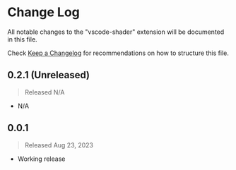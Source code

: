 # Change Log

All notable changes to the "vscode-shader" extension will be documented in this file.

Check [Keep a Changelog](http://keepachangelog.com/) for recommendations on how to structure this file.

## 0.2.1 (Unreleased)
> Released N/A

- N/A

## 0.0.1
> Released Aug 23, 2023

* Working release
